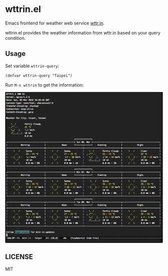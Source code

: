# wttrin.el

Emacs frontend for weather web service [wttr.in].

wttrin.el provides the weather information from wttr.in based on your
query condition.

## Usage

Set variable `wttrin-query`:

```elisp
(defvar wttrin-query "Taipei")
```

Run `M-x wttrin` to get the information:

![screenshot]

## LICENSE

MIT

[wttr.in]: http://wttr.in/
[screenshot]: wttrin.png
